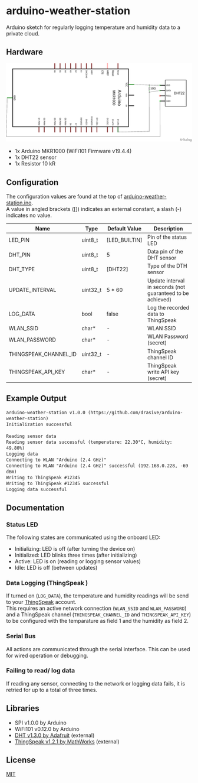 # arduino-weather-station

Arduino sketch for regularly logging temperature and humidity data to a private cloud.

## Hardware
![Circuit](/circuit/Circuit.png)

- 1x Arduino MKR1000 (WiFi101 Firmware v19.4.4)
- 1x DHT22 sensor
- 1x Resistor 10 kR

## Configuration
The configuration values are found at the top of [arduino-weather-station.ino](/src/arduino-weather-station.ino).  
A value in angled brackets ([]) indicates an external constant, a slash (-) indicates no value.

Name                  | Type     | Default Value   | Description
----------------------|----------|-----------------|------------
LED_PIN               | uint8_t  | [LED_BUILTIN]   | Pin of the status LED
DHT_PIN               | uint8_t  | 5               | Data pin of the DHT sensor
DHT_TYPE              | uint8_t  | [DHT22]         | Type of the DTH sensor
UPDATE_INTERVAL       | uint32_t | 5 * 60          | Update interval in seconds (not guaranteed to be achieved)
LOG_DATA              | bool     | false           | Log the recorded data to ThingSpeak
WLAN_SSID             | char*    | -               | WLAN SSID
WLAN_PASSWORD         | char*    | -               | WLAN Password (secret)
THINGSPEAK_CHANNEL_ID | uint32_t | -               | ThingSpeak channel ID
THINGSPEAK_API_KEY    | char*    | -               | ThingSpeak write API key (secret)

## Example Output
```
arduino-weather-station v1.0.0 (https://github.com/drasive/arduino-weather-station)
Initialization successful

Reading sensor data
Reading sensor data successful (temperature: 22.30°C, humidity: 49.80%)
Logging data
Connecting to WLAN "Arduino (2.4 GHz)"
Connecting to WLAN "Arduino (2.4 GHz)" successful (192.168.0.228, -69 dBm)
Writing to ThingSpeak #12345
Writing to ThingSpeak #12345 successful
Logging data successful
```

## Documentation
### Status LED
The following states are communicated using the onboard LED:
- Initializing: LED is off (after turning the device on)
- Initialized:  LED blinks three times (after initializing)
- Active:       LED is on (reading or logging sensor values)
- Idle:         LED is off (between updates)

### Data Logging (ThingSpeak )
If turned on (`LOG_DATA`), the temperature and humidity readings will be send to your [ThingSpeak](https://thingspeak.com/) account.  
This requires an active network connection (`WLAN_SSID` and `WLAN_PASSWORD`) and a ThingSpeak channel (`THINGSPEAK_CHANNEL_ID` and `THINGSPEAK_API_KEY`) to be configured with the temparature as field 1 and the humidity as field 2.

### Serial Bus
All actions are communicated through the serial interface. This can be used for wired operation or debugging.

### Failing to read/ log data
If reading any sensor, connecting to the network or logging data fails, it is retried for up to a total of three times.

## Libraries
- SPI v1.0.0 by Arduino
- WiFi101 v0.12.0 by Arduino
- [DHT v1.3.0 by Adafruit](https://github.com/adafruit/DHT-sensor-library) (external)
- [ThingSpeak v1.2.1 by MathWorks](https://github.com/mathworks/thingspeak-arduino) (external)

## License
[MIT](/LICENSE)
